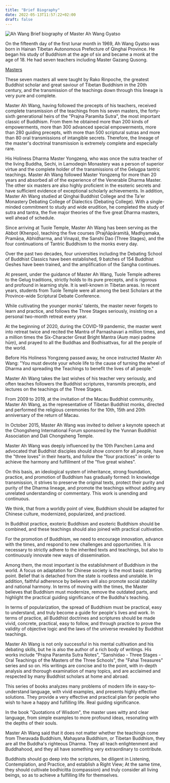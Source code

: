 ```yaml
---
title: "Brief Biography"
date: 2022-05-13T11:57:22+02:00
draft: false
---
```

![Ah Wang](/images/ahwang_laugh.png?width=20pc)
Brief biography of Master Ah Wang Gyatso

On the fifteenth day of the first lunar month in 1969, Ah Wang Gyatso was born in Hainan Tibetan Autonomous Prefecture of Qinghai Province. He began his study of Buddhism at the age of six and became a monk at the age of 18. He had seven teachers including Master Gazang Qusong.

[Masters](/masters/masters)

These seven masters all were taught by Rako Rinpoche, the greatest Buddhist scholar and great saviour of Tibetan Buddhism in the 20th century, and the transmission of the teachings down through this lineage is very pure and complete.

Master Ah Wang, having followed the precepts of his teachers, received complete transmission of the teachings from his seven masters, the forty-sixth generational heirs of the "Prajna Paramita Sutra", the most important classic of Buddhism. From them he obtained more than 200 kinds of empowerments, more than 300 advanced special empowerments, more than 280 guiding precepts, with more than 500 scriptural sutras and more than 80 oral transmissions of intangible secrets. Therefore, the lineage of the master's doctrinal transmission is extremely complete and especially rare.

His Holiness Dharma Master Yongzeng, who was once the sutra teacher of the living Buddha, Sechi, in Lamodeqin Monastery was a person of superior virtue and the complete holder of the transmissions of the Gelugpa tantric teachings. Master Ah Wang followed Master Yongzeng for more than 20 years and absorbed all of the experience of the Venerable Dharma Master. The other six masters are also highly proficient in the esoteric secrets and have sufficient evidence of exceptional scholarly achievements. 
In addition, Master Ah Wang studied at Qinghai Buddhist College and the Ta'er Monastery  Debating College of Dialectics (Debating College).
With a single-minded commitment to study and wide erudition, he completed the study of sutra and tantra, the five major theories of the five great Dharma masters, well ahead of schedule.

Since arriving at Tuole Temple, Master Ah Wang has been serving as the Abbot (Khenpo), teaching the five courses (Prajñāpāramitā, Madhyamaka, Pramāṇa, Abhidharma, and Vinaya), the Sanshi Dao (Three Stages), and the four continuations of Tantric Buddhism to the monks every day.

Over the past two decades, four universities including the Debating School of Buddhist Classics have been established, 9 batches of 154 Buddhist Geshes have been trained, and the amplification of the Sangha continues.

At present, under the guidance of Master Ah Wang, Tuole Temple adheres to the Gelug traditions, strictly holds to its pure precepts, and is rigorous and profound in learning style. It is well-known in Tibetan areas. In recent years, students from Tuole Temple were all among the best Scholars at the Province-wide Scriptural Debate Conference.

While cultivating the younger monks' talents, the master never forgets to learn and practice, and follows the Three Stages seriously, insisting on a personal two-month retreat every year.

At the beginning of 2020, during the COVID-19 pandemic, the master went into retreat twice and recited the Mantra of Parnashavari a million times, and a million times the Six-Character Great Bright Mantra (Auṃ maṇi padme hūṃ), and prayed to all the Buddhas and Bodhisattvas, for all the people of the world.

Before His Holiness Yongzeng passed away, he once instructed Master Ah Wang: "You must devote your whole life to the cause of turning the wheel of Dharma and spreading the Teachings to benefit the lives of all people."

Master Ah Wang takes the last wishes of his teacher very seriously, and often teaches followers the Buddhist scriptures, transmits precepts, and lectures on the teachings of the Three Stages.

From 2009 to 2019, at the invitation of the Macau Buddhist community, Master Ah Wang, as the representative of Tibetan Buddhist monks, directed and performed the religious ceremonies for the 10th, 15th and 20th anniversary of the return of Macau.

In October 2015, Master Ah Wang was invited to deliver a keynote speech at the Chongsheng International Forum sponsored by the Yunnan Buddhist Association and Dali Chongsheng Temple.

Master Ah Wang was deeply influenced by the 10th Panchen Lama and advocated that Buddhist disciples should show concern for all people, have the "three loves" in their hearts, and follow the "four practices" in order to achieve the harmony and fulfillment of the "five great wishes".

On this basis, an ideological system of inheritance, strong foundation, practice, and promotion of Buddhism has gradually formed: In knowledge transmission, it strives to preserve the original texts, protect their purity and purity of the Dharma lineage, and promote the teachings without adding any unrelated understanding or commentary. This work is unending and continuous.

We think, that from a worldly point of view, Buddhism should be adapted for Chinese culture, modernized, popularized, and practiced.

In Buddhist practice, exoteric Buddhism and esoteric Buddhism should be combined, and these teachings should also joined with practical cultivation.

For the promotion of Buddhism, we need to encourage innovation, advance with the times, and respond to new challenges and opportunities. It is necessary to strictly adhere to the inherited texts and teachings, but also to continuously innovate new ways of dissemination.

Among them, the most important is the establishment of Buddhism in the world. A focus on adaptation for Chinese society is the most basic starting point. Belief that is detached from the state is rootless and unstable. In addition, faithful adherence by believers will also promote social stability and national harmony. In terms of moving with the times, the Master believes that Buddhism must modernize, remove the outdated parts, and highlight the practical guiding significance of the Buddha's teaching.

In terms of popularization, the spread of Buddhism must be practical, easy to understand, and truly become a guide for people's lives and work. In terms of practice, all Buddhist doctrines and scriptures should be made vivid, concrete, practical, easy to follow, and through practice to prove the validity of objective logic and the laws of the universe revealed by Buddhist teachings.

Master Ah Wang is not only successful in his mental cultivation and his debating skills, but he is also the author of a rich body of writings. His works include "Prajna Paramita Sutra Notes", "Sanshidao - Three Stages - Oral Teachings of the Masters of the Three Schools", the "Fahai Treasures" series and so on. His writings are concise and to the point, with in-depth analysis and thorough examination of many topics, and are acclaimed and respected by many Buddhist scholars at home and abroad.

This series of books analyzes many problems of modern life in easy-to-understand language, with vivid examples, and presents highly effective solutions. They provide a very effective and practical plan for people who wish to have a happy and fulfilling life. Real guiding significance.

In the book "Quotations of Wisdom", the master uses witty and clear language, from simple examples to more profound ideas, resonating with the depths of their souls.

Master Ah Wang said that it does not matter whether the teachings come from Theravada Buddhism, Mahayana Buddhism, or Tibetan Buddhism, they are all the Buddha's righteous Dharma. They all teach enlightenment and Buddhahood, and they all have something very extraordinary to contribute.

Buddhists should go deep into the scriptures, be diligent in Listening, Contemplation, and Practice, and establish a Right View; At the same time, they should cultivate bodhicitta (compassion) and truly consider all living beings, so as to achieve a fulfilling life for themselves.



